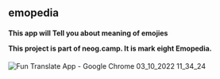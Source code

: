<h2>emopedia</h2>

<h4>This app will Tell you about meaning of emojies

This project is part of neog.camp. It is mark eight Emopedia.</h4>




![Fun Translate App - Google Chrome 03_10_2022 11_34_24](https://user-images.githubusercontent.com/109124944/193655976-74a7f7c4-0df6-4779-b6b4-f6c9e709ff36.png)




